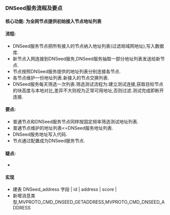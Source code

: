 ### DNSeed服务流程及要点
  #### 核心功能: 为全网节点提供初始接入节点地址列表
#### 流程:
  * DNSeed服务节点把所有接入的节点纳入地址列表(过滤局域网地址),写入数据库.
  * 新节点入网连接到DNSeed服务,DNSeed服务抽取一部分地址列表发送给新节点.
  * 节点按照DNSeed服务提供的地址列表分别连接各节点. 
  * 各节点维护一份地址列表.新接入的节点交换列表.
  * DNSeed服务每天筛选一次列表.筛选测试流程为:建立测试连接,获取目标节点的块高度与本地对比,差异不大则视为正常可用地址,否则过滤.测试完成即断开连接.
  
#### 要点:
  * 普通节点和DNSeed服务节点同样按固定频率筛选测试地址列表.
  * 普通节点维护的地址列表<=DNSeed服务地址列表.
  * DNSeed服务地址写入代码.
  * 节点通过配置成为DNSeed服务节点.
  
#### 疑点:
  * 

#### 实现
  * 建表 DNSeed_address 字段 | id | address | score |
  * 新增消息类型,MVPROTO_CMD_DNSEED_GETADDRESS,MVPROTO_CMD_DNSEED_ADDRESS 